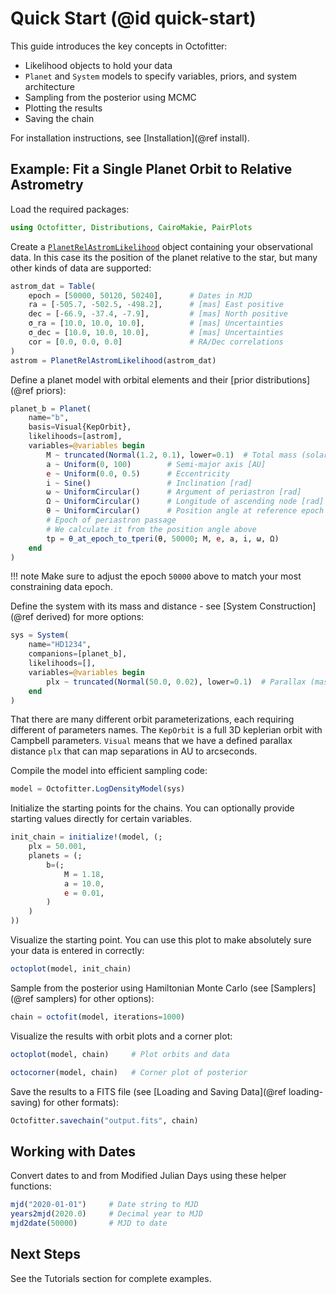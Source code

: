 # Quick Start (@id quick-start)

This guide introduces the key concepts in Octofitter: 
* Likelihood objects to hold your data
* `Planet` and `System` models to specify variables, priors, and system architecture
* Sampling from the posterior using MCMC
* Plotting the results
* Saving the chain

For installation instructions, see [Installation](@ref install).


## Example: Fit a Single Planet Orbit to Relative Astrometry

Load the required packages:
```julia
using Octofitter, Distributions, CairoMakie, PairPlots
```

Create a [`PlanetRelAstromLikelihood`](@ref) object containing your observational data. In this case its the position of the planet relative to the star, but many other kinds of data are supported:
```julia
astrom_dat = Table(
    epoch = [50000, 50120, 50240],      # Dates in MJD
    ra = [-505.7, -502.5, -498.2],      # [mas] East positive
    dec = [-66.9, -37.4, -7.9],         # [mas] North positive
    σ_ra = [10.0, 10.0, 10.0],          # [mas] Uncertainties
    σ_dec = [10.0, 10.0, 10.0],         # [mas] Uncertainties
    cor = [0.0, 0.0, 0.0]               # RA/Dec correlations
)
astrom = PlanetRelAstromLikelihood(astrom_dat)
```

Define a planet model with orbital elements and their [prior distributions](@ref priors):
```julia
planet_b = Planet(
    name="b",
    basis=Visual{KepOrbit},
    likelihoods=[astrom],
    variables=@variables begin
        M ~ truncated(Normal(1.2, 0.1), lower=0.1)  # Total mass (solar masses) for this orbit
        a ~ Uniform(0, 100)        # Semi-major axis [AU]
        e ~ Uniform(0.0, 0.5)      # Eccentricity  
        i ~ Sine()                 # Inclination [rad]
        ω ~ UniformCircular()      # Argument of periastron [rad]
        Ω ~ UniformCircular()      # Longitude of ascending node [rad]
        θ ~ UniformCircular()      # Position angle at reference epoch [rad]
        # Epoch of periastron passage
        # We calculate it from the position angle above
        tp = θ_at_epoch_to_tperi(θ, 50000; M, e, a, i, ω, Ω)  
    end
)
```

!!! note
    Make sure to adjust the epoch `50000` above to match your most constraining data epoch.

Define the system with its mass and distance - see [System Construction](@ref derived) for more options:
```julia
sys = System(
    name="HD1234",
    companions=[planet_b],
    likelihoods=[],
    variables=@variables begin
        plx ~ truncated(Normal(50.0, 0.02), lower=0.1)  # Parallax (mas)
    end
)
```

That there are many different orbit parameterizations, each requiring different of parameters names. The `KepOrbit` is a full 3D keplerian orbit with Campbell parameters. `Visual` means that we have a defined parallax distance `plx` that can map separations in AU to arcseconds.

Compile the model into efficient sampling code:
```julia
model = Octofitter.LogDensityModel(sys)
```

Initialize the starting points for the chains. You can optionally provide starting values directly for certain variables.
```julia
init_chain = initialize!(model, (;
    plx = 50.001,
    planets = (;
        b=(;
            M = 1.18,
            a = 10.0,
            e = 0.01,
        )
    )
)) 
```

Visualize the starting point. You can use this plot to make absolutely sure your data is entered in correctly:
```julia
octoplot(model, init_chain)
```

Sample from the posterior using Hamiltonian Monte Carlo (see [Samplers](@ref samplers) for other options):
```julia
chain = octofit(model, iterations=1000)
```

Visualize the results with orbit plots and a corner plot:
```julia
octoplot(model, chain)     # Plot orbits and data
```

```julia
octocorner(model, chain)   # Corner plot of posterior
```

Save the results to a FITS file (see [Loading and Saving Data](@ref loading-saving) for other formats):
```julia
Octofitter.savechain("output.fits", chain)
```

## Working with Dates

Convert dates to and from Modified Julian Days using these helper functions:
```julia
mjd("2020-01-01")     # Date string to MJD
years2mjd(2020.0)     # Decimal year to MJD
mjd2date(50000)       # MJD to date
```

## Next Steps
See the Tutorials section for complete examples.